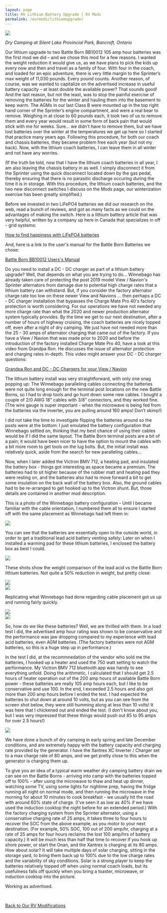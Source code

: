 ```yaml
---
layout: page
title: RV Lithium Battery Upgrade | RV Mods
permalink: /ourmods/lithiumupgrade/
---
```

<img src="/assets/webindysilentlake.jpg"/>

<i>Dry Camping at Silent Lake Provincial Park, Bancroft, Ontario</i>

Our lithium upgrade to two Battle Born BB10012 105 amp hour batteries was the first mod we did – and we chose this mod for a few reasons.  I wanted the weight reduction it would give us, as we have plans to pick the kids up every now and then and travel as a family of four.  With four in the coach, and loaded for an epic adventure, there is very little margin to the Sprinter’s max weight of 11,030 pounds.  Every pound counts.  Another reason, of course, was we wanted to capitalize on the advertised increase in useful battery capacity – at least double the available power?  That sounds good!  And the last reason, but not the least, was to stop the painful exercise of removing the batteries for the winter and hauling them into the basement to keep warm.  The AGMs in our last Class B were mounted up in the top right hand corner of the Sprinter’s engine compartment, and were a real bear to remove.  Weighing in at close to 60 pounds each, it took two of us to remove them and every year would result in some form of back pain that would stick with me for weeks.  Sure... we didn’t have to remove them, but we have lost batteries over the winter at the temperatures we get up here so I started that practice many years ago.  Following this procedure, for both our coach and chassis batteries, they became problem free each year (but not my back).  Now, with the lithium coach batteries, I can leave them in all winter and not have any worries.  

(If the truth be told, now that I have the lithium coach batteries in all year, I am also leaving the chassis battery in as well.  I simply disconnect it from the Sprinter using the quick disconnect located down by the gas pedal, thereby ensuring that there is no parasitic discharge occuring during the time it is in storage.  With this procedure, the lithium coach batteries, and the two new disconnect switches I discuss on the Mods page, our winterization exercise has been greatly simplified.)

Before we invested in two LiFePO4 batteries we did our research on the web, read a bunch of reviews, and got as many facts as we could on the advantages of making the switch.  Here is a lithium battery article that was very helpful, written by a company up here in Canada that specializes in off - grid systems:

<a href = "https://www.solacity.com/how-to-keep-lifepo4-lithium-ion-batteries-happy/ " target="_blank">How to find happiness with LiFePO4 batteries</a>

And, here is a link to the user's manual for the Battle Born Batteries we chose:

<a href = "https://battlebornbatteries.com/wp-content/uploads/2022/10/BB10012-Manual-Edition.PIM_BB10012Rev019_09062022-1.pdf" target="_blank">Battle Born BB10012 Users's Manual</a>

Do you need to install a DC - DC charger as part of a lithium battery upgrade?  Well, that depends on what you are trying to do... Winnebago has already taken care of protecting the post 2019 model View / Navion's Sprinter alternators from damage due to potential high charge rates that a lithium battery can withstand.  But, if you  consider the factory alternator charge rate too low on these newer View and Navions ... then perhaps a DC - DC charger installation that bypasses the Charge Mate Pro 40's factory protection is worth considering.  For our operations we have not needed any more charge rate than what the 2020 and newer production alternator system typically provides.  By the time we get to our next destination, after a number of hours of highway cruising, the coach batteries are nicely topped off, even after a night of dry camping.  We just have not needed more than the 25 - 30 amps of alternator charging that came out of the factory.  If you have a View / Navion that was made prior to 2020 and before the introduction of the factory installed Charge Mate Pro 40, have a look at this video from Grandpa Ron.  He discusses the issue of alternator protection and charging rates in-depth.  This video might answer your DC - DC charger questions:

<a href = "https://www.youtube.com/watch?v=KXG7-EegNV0" target="_blank">Grandpa Ron and DC - DC Chargers for your View / Navion</a>

The lithium battery install was very straightforward, with only one snag popping up:  The Winnebago paralleling cables connecting the batteries were not quite long enough for the terminal post locations on the new Battle Borns, so I had to drop tools and go hunt down some new cables.  I bought a couple of 2/0 AWG 18” cables with 3/8” connectors, and they worked fine.  (The wire gauge is super important - when the microwave is being fed from the batteries via the inverter, you are pulling around 160 amps!  Don’t skimp!)

I did not take the time to investigate flipping the batteries around so the posts were at the bottom: I just emulated the battery configuration that Winnebago settled on, thinking that my best chance of using their cables would be if I did the same layout.  The Battle Born terminal posts are a bit of a pain; it would have been nicer to have the option to mount the cables with a bit more room to get tools on the lug bolts.  But, the initial install was relatively quick, aside from the search for new paralleling cables...

Now, when I later added the Victron BMV 712, a heating pad, and insulated the battery box - things got interesting as space became a premium.  The batteries had to sit higher because of the rubber matt and heating pad they were resting on, and the batteries also had to move forward a bit to get some insulation on the back wall of the battery box.  Also, the ground cables had to be re-arranged to get hooked up to the Victron shunt.  But, those details are contained in another mod description.

This is a photo of the Winnebago battery configuration - Until I became familiar with the cable orientation, I numbered them all to ensure I started off with the same placement as Winnebago had left them in:

<img src="/assets/batteryinstall1web.jpg"/>

You can see that the batteries are essentially open to the outside world, in order to get a traditional lead acid battery venting safely:  Later on when I installed a warming pad for these lithium batteries, I enclosed the battery box as best I could.

<img src="/assets/batteryinstall2web.jpg"/>

These shots show the weight comparison of the lead acid vs the Battle Born lithium batteries.  Not quite a 50% reduction in weight, but pretty close:

<img src="/assets/batteryinstall3web.jpg"/>

<br>

<img src="/assets/batteryinstall4web.jpg"/>

Replicating what Winnebago had done regarding cable placement got us up and running fairly quickly.

<img src="/assets/batteryinstall5web.jpg"/>

<br>

<img src="/assets/batteryinstall6web.jpg"/>

So, how do we like these batteries?  Well, we are thrilled with them.  In a load test I did, the advertised amp hour rating was shown to be conservative and the performance was jaw dropping compared to my experience with lead acid batteries, even AGM batteries.  (The factory batteries were not AGM batteries, so this is a huge step up in performance.)

In the test I did, at the recommnedation of the vendor who sold me the  batteries, I hooked up a heater and used the 750 watt setting to watch the performance.  My Victron BMV 712 bluetooth app was handy to see everything unfold.  Doing the arithmetic, I calculated that I should get 2.5 hours of heater operation out of the 200 amp hours of available Battle Born power - these batteries are really 105 amp hours each, but I like to be conservative and use 100.  In the end, I exceeded 2.5 hours and also got more than 200 amp hours before I ended the test.  I had expected the batteries to shut down at around 10 volts, but as you can see from the screen shot below, they were still humming along at less than 10 volts!  It was here that I chickened out and ended the test.  (I don't know about you, but I was very impressed that these things would push out 85 to 95 amps for over 2.5 hours!)

<img src="/assets/BMVreading1web-.jpg"/>

We have done a bunch of dry camping in early spring and late December conditions, and are extremely happy with the battery capacity and charging rate provided by the generator.  I have the Xantrex XC Inverter / Charger set to a max charge rate of 80 amps, and we get pretty close to this when the generator is charging them up.

To give you an idea of a typical warm weather dry camping battery drain we can see on the Battle Borns - arriving into camp with the batteries topped off to 100% - after using the microwave to thaw and heat up dinner, watching some TV, using some lights for nightime prep, having the fridge running all night on normal mode, and then running the microwave in the morning for about 10 minutes to cook breakfast - we usually hit the road with around 60% state of charge.  (I've seen it as low as 40% if we have used the induction cooktop the night before for an extended period.)  With the factory charging system from the Sprinter alternator, using a conservative charging rate of 25 amps, it takes three to four hours to recover the SOC from the above example, as you motor to your next destination.  (For example, 50% SOC, 100 out of 200 amp/hr, charging at a rate of 25 amps for four hours reclaims the lost 100 amp/hrs of battery capacity.)  It will be much less than half that time to recover if you hook up shore power, or start the Onan, and the Xantrex is charging at its 80 amps.  How about solar?  It will take multiple days of solar charging, sitting in the storage yard, to bring them back up to 100% due to the low charge rates and the variability of sky conditions.  Solar is a strong player to keep the batteries relatively topped off when using normal coach loads, but its usefulness falls off quickly when you bring a toaster, microwave, or induction cooktop into the picture.

Working as advertised.

<br>

[Back to Our RV Modifications](/ourmods/)
